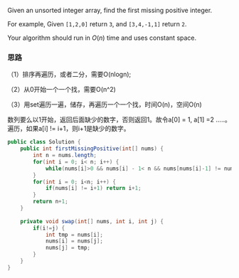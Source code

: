 Given an unsorted integer array, find the first missing positive integer.

For example,
Given `[1,2,0]` return `3`,
and `[3,4,-1,1]` return `2`.

Your algorithm should run in *O*(*n*) time and uses constant space.

### 思路

（1）排序再遍历，或者二分，需要O(nlogn);

（2）从0开始一个一个找，需要O(n^2)

（3）用set遍历一遍，储存，再遍历一个一个找，时间O(n)，空间O(n)



数列要么以1开始，返回后面缺少的数字，否则返回1。故令a[0] = 1, a[1] =2 …..。遍历，如果a[i] != i+1，则i+1是缺少的数字。

```java
public class Solution {
    public int firstMissingPositive(int[] nums) {
        int n = nums.length;
        for(int i = 0; i< n; i++) {
            while(nums[i]>0 && nums[i] - 1< n && nums[nums[i]-1] != nums[i]) swap(nums, i, nums[i]-1);
        }
        for(int i = 0; i<n; i++) {
            if(nums[i] != i+1) return i+1;
        }
        return n+1;
    }
    
    private void swap(int[] nums, int i, int j) {
        if(i!=j) {
            int tmp = nums[i];
            nums[i] = nums[j];
            nums[j] = tmp;
        }
    }
}
```

